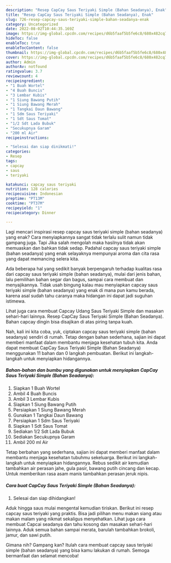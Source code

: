 ```yaml
---
description: "Resep CapCay Saus Teriyaki Simple (Bahan Seadanya), Enak"
title: "Resep CapCay Saus Teriyaki Simple (Bahan Seadanya), Enak"
slug: 726-resep-capcay-saus-teriyaki-simple-bahan-seadanya-enak
category: Uncategorized
date: 2022-08-02T10:44:35.169Z
image: https://img-global.cpcdn.com/recipes/d6b5faaf5b5fe6c8/680x482cq70/capcay-saus-teriyaki-simple-bahan-seadanya-foto-resep-utama.jpg
hideToc: false
enableToc: true
enableTocContent: false
thumbnail: https://img-global.cpcdn.com/recipes/d6b5faaf5b5fe6c8/680x482cq70/capcay-saus-teriyaki-simple-bahan-seadanya-foto-resep-utama.jpg
cover: https://img-global.cpcdn.com/recipes/d6b5faaf5b5fe6c8/680x482cq70/capcay-saus-teriyaki-simple-bahan-seadanya-foto-resep-utama.jpg
author: Admin
authorAv: notfound
ratingvalue: 3.7
reviewcount: 4
recipeingredient:
- "1 Buah Wortel"
- "4 Buah Buncis"
- "3 Lembar Kubis"
- "1 Siung Bawang Putih"
- "1 Siung Bawang Merah"
- "1 Tangkai Daun Bawang"
- "1 Sdm Saus Teriyaki"
- "1 Sdt Saus Tomat"
- "1/2 Sdt Lada Bubuk"
- "Secukupnya Garam"
- "200 ml Air"
recipeinstructions:

- "Selesai dan siap dinikmati!"
categories:
- Resep
tags:
- capcay
- saus
- teriyaki

katakunci: capcay saus teriyaki 
nutrition: 128 calories
recipecuisine: Indonesian
preptime: "PT13M"
cooktime: "PT37M"
recipeyield: "1"
recipecategory: Dinner

---
```



Lagi mencari inspirasi resep capcay saus teriyaki simple (bahan seadanya) yang enak? Cara menyiapkannya sangat tidak terlalu sulit namun tidak gampang juga. Tapi Jika salah mengolah maka hasilnya tidak akan memuaskan dan bahkan tidak sedap. Padahal capcay saus teriyaki simple (bahan seadanya) yang enak selayaknya mempunyai aroma dan cita rasa yang dapat memancing selera kita.


Ada beberapa hal yang sedikit banyak berpengaruh terhadap kualitas rasa dari capcay saus teriyaki simple (bahan seadanya), mulai dari jenis bahan, lalu pemilihan bahan segar dan bagus, sampai cara membuat dan menyajikannya. Tidak usah bingung kalau mau menyiapkan capcay saus teriyaki simple (bahan seadanya) yang enak di mana pun kamu berada, karena asal sudah tahu caranya maka hidangan ini dapat jadi suguhan istimewa.

Lihat juga cara membuat Capcay Udang Saus Teriyaki Simple dan masakan sehari-hari lainnya. Resep CapCay Saus Teriyaki Simple (Bahan Seadanya). Bahan capcay dingin bisa disajikan di atas piring tanpa kuah.


Nah, kali ini kita coba, yuk, ciptakan capcay saus teriyaki simple (bahan seadanya) sendiri di rumah. Tetap dengan bahan sederhana, sajian ini dapat memberi manfaat dalam membantu menjaga kesehatan tubuh kita. Anda dapat membuat CapCay Saus Teriyaki Simple (Bahan Seadanya) menggunakan 11 bahan dan 0 langkah pembuatan. Berikut ini langkah-langkah untuk menyiapkan hidangannya.

<!--inarticleads1-->

##### Bahan-bahan dan bumbu yang digunakan untuk menyiapkan CapCay Saus Teriyaki Simple (Bahan Seadanya):

1. Siapkan 1 Buah Wortel
1. Ambil 4 Buah Buncis
1. Ambil 3 Lembar Kubis
1. Siapkan 1 Siung Bawang Putih
1. Persiapkan 1 Siung Bawang Merah
1. Gunakan 1 Tangkai Daun Bawang
1. Persiapkan 1 Sdm Saus Teriyaki
1. Siapkan 1 Sdt Saus Tomat
1. Sediakan 1/2 Sdt Lada Bubuk
1. Sediakan Secukupnya Garam
1. Ambil 200 ml Air


Tetap berbahan yang sederhana, sajian ini dapat memberi manfaat dalam membantu menjaga kesehatan tubuhmu sekeluarga. Berikut ini langkah-langkah untuk menyiapkan hidangannya. Rebus sedikit air kemudian tambahkan air perasan jahe, gula pasir, bawang putih cincang dan kecap. Untuk memberikan rasa asam manis tambahkan perasan jeruk nipis. 

<!--inarticleads2-->

##### Cara buat CapCay Saus Teriyaki Simple (Bahan Seadanya):


1. Selesai dan siap dihidangkan!

Aduk hingga saus mulai mengental kemudian tiriskan. Berikut ini resep capcay saus teriyaki yang praktis. Bisa jadi pilihan menu makan siang atau makan malam yang nikmat sekaligus menyehatkan. Lihat juga cara membuat Capcai seadanya dan tahu kosong dan masakan sehari-hari lainnya. Aduk semua bahan sampai merata, barulah tambahkan brokoli, jamur, dan sawi putih. 

Gimana nih? Gampang kan? Itulah cara membuat capcay saus teriyaki simple (bahan seadanya) yang bisa kamu lakukan di rumah. Semoga bermanfaat dan selamat mencoba!

